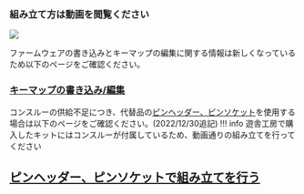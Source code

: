 ### 組み立て方は動画を閲覧ください
[![](https://img.youtube.com/vi/OMuzNW9ZhBI/0.jpg)](https://www.youtube.com/watch?v=OMuzNW9ZhBI)  

ファームウェアの書き込みとキーマップの編集に関する情報は新しくなっているため以下のページをご確認ください。  
### [キーマップの書き込み/編集](firmware.md)


コンスルーの供給不足につき、代替品の[ピンヘッダー、ピンソケット](https://shop.yushakobo.jp/products/3696)を使用する場合は以下のページをご確認ください。(2022/12/30追記)
!!! info
    遊舎工房で購入したキットにはコンスルーが付属しているため、動画通りの組み立てを行ってください
## [ピンヘッダー、ピンソケットで組み立てを行う](Lily58_Lite_Rev2_PinHeader.md)
